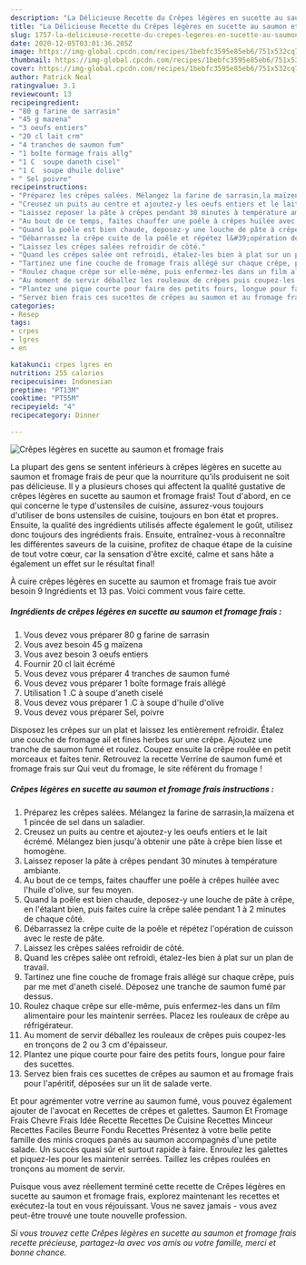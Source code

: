 ```yaml
---
description: "La Délicieuse Recette du Crêpes légères en sucette au saumon et fromage frais"
title: "La Délicieuse Recette du Crêpes légères en sucette au saumon et fromage frais"
slug: 1757-la-delicieuse-recette-du-crepes-legeres-en-sucette-au-saumon-et-fromage-frais
date: 2020-12-05T03:01:36.205Z
image: https://img-global.cpcdn.com/recipes/1bebfc3595e85eb6/751x532cq70/crepes-legeres-en-sucette-au-saumon-et-fromage-frais-photo-principale-de-la-recette.jpg
thumbnail: https://img-global.cpcdn.com/recipes/1bebfc3595e85eb6/751x532cq70/crepes-legeres-en-sucette-au-saumon-et-fromage-frais-photo-principale-de-la-recette.jpg
cover: https://img-global.cpcdn.com/recipes/1bebfc3595e85eb6/751x532cq70/crepes-legeres-en-sucette-au-saumon-et-fromage-frais-photo-principale-de-la-recette.jpg
author: Patrick Neal
ratingvalue: 3.1
reviewcount: 13
recipeingredient:
- "80 g farine de sarrasin"
- "45 g mazena"
- "3 oeufs entiers"
- "20 cl lait crm"
- "4 tranches de saumon fum"
- "1 boîte formage frais allg"
- "1 C  soupe daneth cisel"
- "1 C  soupe dhuile dolive"
- " Sel poivre"
recipeinstructions:
- "Préparez les crêpes salées. Mélangez la farine de sarrasin,la maïzena et 1 pincée de sel dans un saladier."
- "Creusez un puits au centre et ajoutez-y les oeufs entiers et le lait écrémé. Mélangez bien jusqu&#39;à obtenir une pâte à crêpe bien lisse et homogène."
- "Laissez reposer la pâte à crêpes pendant 30 minutes à température ambiante."
- "Au bout de ce temps, faites chauffer une poêle à crêpes huilée avec l&#39;huile d&#39;olive, sur feu moyen."
- "Quand la poêle est bien chaude, deposez-y une louche de pâte à crêpe, en l&#39;étalant bien, puis faites cuire la crêpe salée pendant 1 à 2 minutes de chaque côté."
- "Débarrassez la crêpe cuite de la poêle et répétez l&#39;opération de cuisson avec le reste de pâte."
- "Laissez les crêpes salées refroidir de côté."
- "Quand les crêpes salée ont refroidi, étalez-les bien à plat sur un plan de travail."
- "Tartinez une fine couche de fromage frais allégé sur chaque crêpe, puis par me met d&#39;aneth ciselé. Déposez une tranche de saumon fumé par dessus."
- "Roulez chaque crêpe sur elle-même, puis enfermez-les dans un film alimentaire pour les maintenir serrées. Placez les rouleaux de crêpe au réfrigérateur."
- "Au moment de servir déballez les rouleaux de crêpes puis coupez-les en tronçons de 2 ou 3 cm d&#39;épaisseur."
- "Plantez une pique courte pour faire des petits fours, longue pour faire des sucettes."
- "Servez bien frais ces sucettes de crêpes au saumon et au fromage frais pour l&#39;apéritif, déposées sur un lit de salade verte."
categories:
- Resep
tags:
- crpes
- lgres
- en

katakunci: crpes lgres en 
nutrition: 255 calories
recipecuisine: Indonesian
preptime: "PT13M"
cooktime: "PT55M"
recipeyield: "4"
recipecategory: Dinner

---
```



![Crêpes légères en sucette au saumon et fromage frais](https://img-global.cpcdn.com/recipes/1bebfc3595e85eb6/751x532cq70/crepes-legeres-en-sucette-au-saumon-et-fromage-frais-photo-principale-de-la-recette.jpg)

La plupart des gens se sentent inférieurs à crêpes légères en sucette au saumon et fromage frais de peur que la nourriture qu'ils produisent ne soit pas délicieuse. Il y a plusieurs choses qui affectent la qualité gustative de crêpes légères en sucette au saumon et fromage frais! Tout d'abord, en ce qui concerne le type d'ustensiles de cuisine, assurez-vous toujours d'utiliser de bons ustensiles de cuisine, toujours en bon état et propres. Ensuite, la qualité des ingrédients utilisés affecte également le goût, utilisez donc toujours des ingrédients frais. Ensuite, entraînez-vous à reconnaître les différentes saveurs de la cuisine, profitez de chaque étape de la cuisine de tout votre cœur, car la sensation d'être excité, calme et sans hâte a également un effet sur le résultat final!

<!--inarticleads1-->

À cuire crêpes légères en sucette au saumon et fromage frais tue avoir besoin 9 Ingrédients et 13 pas. Voici comment vous faire cette.

##### Ingrédients de crêpes légères en sucette au saumon et fromage frais :

1. Vous devez vous préparer 80 g farine de sarrasin
1. Vous avez besoin 45 g maïzena
1. Vous avez besoin 3 oeufs entiers
1. Fournir 20 cl lait écrémé
1. Vous devez vous préparer 4 tranches de saumon fumé
1. Vous devez vous préparer 1 boîte formage frais allégé
1. Utilisation 1 .C à soupe d&#39;aneth ciselé
1. Vous devez vous préparer 1 .C à soupe d&#39;huile d&#39;olive
1. Vous devez vous préparer  Sel, poivre


Disposez les crêpes sur un plat et laissez les entièrement refroidir. Étalez une couche de fromage ail et fines herbes sur une crêpe. Ajoutez une tranche de saumon fumé et roulez. Coupez ensuite la crêpe roulée en petit morceaux et faites tenir. Retrouvez la recette Verrine de saumon fumé et fromage frais sur Qui veut du fromage, le site référent du fromage ! 

<!--inarticleads2-->

##### Crêpes légères en sucette au saumon et fromage frais instructions :

1. Préparez les crêpes salées. Mélangez la farine de sarrasin,la maïzena et 1 pincée de sel dans un saladier.
1. Creusez un puits au centre et ajoutez-y les oeufs entiers et le lait écrémé. Mélangez bien jusqu&#39;à obtenir une pâte à crêpe bien lisse et homogène.
1. Laissez reposer la pâte à crêpes pendant 30 minutes à température ambiante.
1. Au bout de ce temps, faites chauffer une poêle à crêpes huilée avec l&#39;huile d&#39;olive, sur feu moyen.
1. Quand la poêle est bien chaude, deposez-y une louche de pâte à crêpe, en l&#39;étalant bien, puis faites cuire la crêpe salée pendant 1 à 2 minutes de chaque côté.
1. Débarrassez la crêpe cuite de la poêle et répétez l&#39;opération de cuisson avec le reste de pâte.
1. Laissez les crêpes salées refroidir de côté.
1. Quand les crêpes salée ont refroidi, étalez-les bien à plat sur un plan de travail.
1. Tartinez une fine couche de fromage frais allégé sur chaque crêpe, puis par me met d&#39;aneth ciselé. Déposez une tranche de saumon fumé par dessus.
1. Roulez chaque crêpe sur elle-même, puis enfermez-les dans un film alimentaire pour les maintenir serrées. Placez les rouleaux de crêpe au réfrigérateur.
1. Au moment de servir déballez les rouleaux de crêpes puis coupez-les en tronçons de 2 ou 3 cm d&#39;épaisseur.
1. Plantez une pique courte pour faire des petits fours, longue pour faire des sucettes.
1. Servez bien frais ces sucettes de crêpes au saumon et au fromage frais pour l&#39;apéritif, déposées sur un lit de salade verte.


Et pour agrémenter votre verrine au saumon fumé, vous pouvez également ajouter de l&#39;avocat en Recettes de crêpes et galettes. Saumon Et Fromage Frais Chevre Frais Idée Recette Recettes De Cuisine Recettes Minceur Recettes Faciles Beurre Fondu Recettes Présentez à votre belle petite famille des minis croques panés au saumon accompagnés d&#39;une petite salade. Un succès quasi sûr et surtout rapide à faire. Enroulez les galettes et piquez-les pour les maintenir serrées. Taillez les crêpes roulées en tronçons au moment de servir. 

<!--inarticleads1-->

<p>
Puisque vous avez réellement terminé cette recette de Crêpes légères en sucette au saumon et fromage frais, explorez maintenant les recettes et exécutez-la tout en vous réjouissant. Vous ne savez jamais - vous avez peut-être trouvé une toute nouvelle profession.
</p>

<p>
<i>Si vous trouvez cette Crêpes légères en sucette au saumon et fromage frais recette précieuse, partagez-la avec vos amis ou votre famille, merci et bonne chance.</i>
</p>

